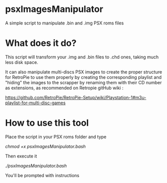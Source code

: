 # psxImagesManipulator
A simple script to manipulate .bin and .img PSX roms files

# What does it do?
This script will transform your .img and .bin files to .chd ones, taking much less disk space.

It can also manipulate multi-discs PSX images to create the proper structure for RetroPie to use them properly by creating the corresponding playlist and "hiding" the images to the scrapper by renaming them with their CD number as extensions, as recommended on Retropie gitHub wiki :

https://github.com/RetroPie/RetroPie-Setup/wiki/Playstation-1#m3u-playlist-for-multi-disc-games

# How to use this tool
Place the script in your PSX roms folder and type

*chmod +x psxImagesManipulator.bash*

Then execute it

*./psxImagesManipulator.bash*

You'll be prompted with instructions
